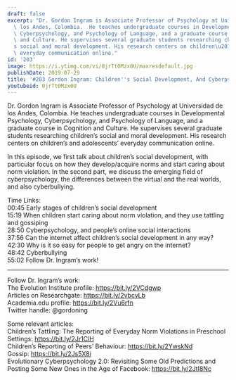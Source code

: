 ```yaml
---
draft: false
excerpt: "Dr. Gordon Ingram is Associate Professor of Psychology at Universidad de\
  \ los Andes, Colombia.  He teaches undergraduate courses in Developmental Psychology,\
  \ Cyberpsychology, and Psychology of Language, and a graduate course in Cognition\
  \ and Culture. He supervises several graduate students researching children\u2019\
  s social and moral development. His research centers on children\u2019s and adolescents\u2019\
  \ everyday communication online."
id: '203'
image: https://i.ytimg.com/vi/0jrTt0Mzx0U/maxresdefault.jpg
publishDate: 2019-07-29
title: '#203 Gordon Ingram: Children''s Social Development, And Cyberpsychology'
youtubeid: 0jrTt0Mzx0U
---
```

<div class="timelinks">

Dr. Gordon Ingram is Associate Professor of Psychology at Universidad de los Andes, Colombia.  He teaches undergraduate courses in Developmental Psychology, Cyberpsychology, and Psychology of Language, and a graduate course in Cognition and Culture. He supervises several graduate students researching children’s social and moral development. His research centers on children’s and adolescents’ everyday communication online.

In this episode, we first talk about children’s social development, with particular focus on how they develop/acquire norms and start caring about norm violation. In the second part, we discuss the emerging field of cyberpsychology, the differences between the virtual and the real worlds, and also cyberbullying.

Time Links:  
<time>00:45</time> Early stages of children’s social development  
<time>15:19</time> When children start caring about norm violation, and they use tattling and gossiping   
<time>28:50</time> Cyberpsychology, and people’s online social interactions                                                  
<time>37:56</time> Can the internet affect children’s social development in any way?                                              
<time>42:30</time> Why is it so easy for people to get angry on the internet?                                                         
<time>48:42</time> Cyberbullying             
<time>55:02</time> Follow Dr. Ingram’s work!

---

Follow Dr. Ingram’s work:  
The Evolution Institute profile: https://bit.ly/2VCdgwp  
Articles on Researchgate: https://bit.ly/2vbcyLb  
Academia.edu profile: https://bit.ly/2Vu6rfn  
Twitter handle: @gordoning

Some relevant articles:  
Children’s Tattling: The Reporting of Everyday Norm Violations in Preschool Settings: https://bit.ly/2Jr1ClH  
Children’s Reporting of Peers’ Behaviour: https://bit.ly/2YwskNd  
Gossip: https://bit.ly/2Js5X8i  
Evolutionary Cyberpsychology 2.0: Revisiting Some Old Predictions and Posting Some New Ones in the Age of Facebook: https://bit.ly/2JtI8Nc
</div>

